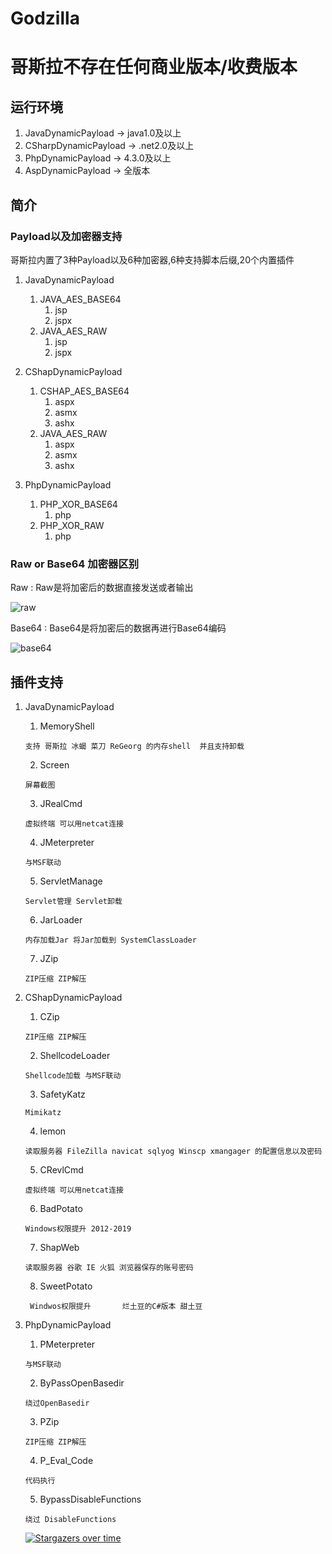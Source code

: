 # Godzilla

# 哥斯拉不存在任何商业版本/收费版本

## 运行环境
 1. JavaDynamicPayload -> java1.0及以上
 2. CSharpDynamicPayload -> .net2.0及以上
 3. PhpDynamicPayload ->  4.3.0及以上
 4. AspDynamicPayload -> 全版本

## 简介



### Payload以及加密器支持

哥斯拉内置了3种Payload以及6种加密器,6种支持脚本后缀,20个内置插件

 1. JavaDynamicPayload
	 1. JAVA_AES_BASE64
	 	1. jsp
	 	2. jspx
     2. JAVA_AES_RAW
	     1. jsp
	     2. jspx

 2. CShapDynamicPayload
	 1. CSHAP_AES_BASE64
		 1. aspx
		 2. asmx
		 3. ashx
	 2. JAVA_AES_RAW
		 1. aspx
		 2. asmx
		 3. ashx
 3. PhpDynamicPayload
	 1. PHP_XOR_BASE64
		 1. php
     2. PHP_XOR_RAW
	     1. php

### Raw or Base64 加密器区别

Raw : Raw是将加密后的数据直接发送或者输出

![raw](https://raw.githubusercontent.com/BeichenDream/Godzilla/master/raw.png)

Base64 : Base64是将加密后的数据再进行Base64编码

![base64](https://raw.githubusercontent.com/BeichenDream/Godzilla/master/base64.png)

## 插件支持

 1. JavaDynamicPayload
       1. MemoryShell

     ```
     支持 哥斯拉 冰蝎 菜刀 ReGeorg 的内存shell  并且支持卸载
     ```

       2. Screen

     ```
     屏幕截图
     ```

       3. JRealCmd

     ```
     虚拟终端 可以用netcat连接
     ```

       4. JMeterpreter

     ```
     与MSF联动
     ```

       5. ServletManage

     ```
     Servlet管理 Servlet卸载
     ```

       6. JarLoader

     ```
     内存加载Jar 将Jar加载到 SystemClassLoader
     ```

       7. JZip

     ```
     ZIP压缩 ZIP解压
     ```
 2. CShapDynamicPayload
	 1. CZip
	 ```
	 ZIP压缩 ZIP解压

      ```

     2. ShellcodeLoader

     ```
     Shellcode加载 与MSF联动
     ```

     3. SafetyKatz

     ```
     Mimikatz
     ```

     4. lemon

     ```
     读取服务器 FileZilla navicat sqlyog Winscp xmangager 的配置信息以及密码
     ```

     5. CRevlCmd

     ```
     虚拟终端 可以用netcat连接
     ```

     6. BadPotato

     ```
     Windows权限提升 2012-2019
     ```

     7. ShapWeb
	 ```
     读取服务器 谷歌 IE 火狐 浏览器保存的账号密码
     ```
     8. SweetPotato

     ```
      Windwos权限提升		烂土豆的C#版本 甜土豆 
     ```
 3. PhpDynamicPayload
     1. PMeterpreter

     ```
     与MSF联动
     ```

     2. ByPassOpenBasedir

     ```
     绕过OpenBasedir
     ```

     3. PZip

     ```
     ZIP压缩 ZIP解压
     ```

     4. P_Eval_Code

     ```
     代码执行
     ```

     5. BypassDisableFunctions

     ```
     绕过 DisableFunctions
     ```

     [![Stargazers over time](https://starchart.cc/BeichenDream/Godzilla.svg)](https://starchart.cc/BeichenDream/Godzilla)
